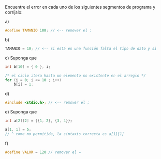 Encuentre el error en cada uno de los siguientes segmentos de programa y corríjalo:

a)
```c
#define TAMANIO 100; // <-- remover el ;
```

b)
```c
TAMANIO = 10; // <-- si está en una función falta el tipo de dato y si está fuera la directiva #define
```

c) Suponga que
```c
int b[10] = { 0 }, i;

/* el ciclo itera hasta un elemento no existente en el arreglo */
for (i = 0; i <= 10 ; i++)
	b[i] = 1;
```

d)
```c
#include <stdio.h>; // <-- remover el ;
```

e) Suponga que
```c
int a[2][2] = {{1, 2}, {3, 4}};

a[1, 1] = 5;
// ^ coma no permitida, la sintaxis correcta es a[1][1]
```

f)
```c
#define VALOR = 120 // remover el =
```
